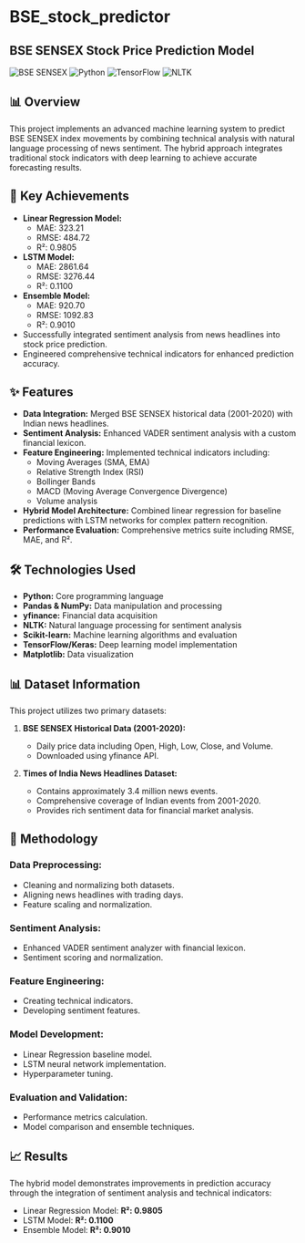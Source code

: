 
# BSE_stock_predictor

## BSE SENSEX Stock Price Prediction Model

![BSE SENSEX](https://img.shields.io/badge/Market-BSE%20SENSEX-blue)
![Python](https://img.shields.io/badge/Python-3.8+-brightgreen)
![TensorFlow](https://img.shields.io/badge/TensorFlow-2.0+-orange)
![NLTK](https://img.shields.io/badge/NLTK-3.6+-yellow)

## 📊 Overview
This project implements an advanced machine learning system to predict BSE SENSEX index movements by combining technical analysis with natural language processing of news sentiment. The hybrid approach integrates traditional stock indicators with deep learning to achieve accurate forecasting results.

## 🚀 Key Achievements
- **Linear Regression Model:**
  - MAE: 323.21
  - RMSE: 484.72
  - R²: 0.9805
- **LSTM Model:**
  - MAE: 2861.64
  - RMSE: 3276.44
  - R²: 0.1100
- **Ensemble Model:**
  - MAE: 920.70
  - RMSE: 1092.83
  - R²: 0.9010
- Successfully integrated sentiment analysis from news headlines into stock price prediction.
- Engineered comprehensive technical indicators for enhanced prediction accuracy.

## ✨ Features
- **Data Integration:** Merged BSE SENSEX historical data (2001-2020) with Indian news headlines.
- **Sentiment Analysis:** Enhanced VADER sentiment analysis with a custom financial lexicon.
- **Feature Engineering:** Implemented technical indicators including:
  - Moving Averages (SMA, EMA)
  - Relative Strength Index (RSI)
  - Bollinger Bands
  - MACD (Moving Average Convergence Divergence)
  - Volume analysis
- **Hybrid Model Architecture:** Combined linear regression for baseline predictions with LSTM networks for complex pattern recognition.
- **Performance Evaluation:** Comprehensive metrics suite including RMSE, MAE, and R².

## 🛠️ Technologies Used
- **Python:** Core programming language
- **Pandas & NumPy:** Data manipulation and processing
- **yfinance:** Financial data acquisition
- **NLTK:** Natural language processing for sentiment analysis
- **Scikit-learn:** Machine learning algorithms and evaluation
- **TensorFlow/Keras:** Deep learning model implementation
- **Matplotlib:** Data visualization

## 📊 Dataset Information
This project utilizes two primary datasets:

1. **BSE SENSEX Historical Data (2001-2020):**
    - Daily price data including Open, High, Low, Close, and Volume.
    - Downloaded using yfinance API.

2. **Times of India News Headlines Dataset:**
    - Contains approximately 3.4 million news events.
    - Comprehensive coverage of Indian events from 2001-2020.
    - Provides rich sentiment data for financial market analysis.

## 📝 Methodology

### Data Preprocessing:
- Cleaning and normalizing both datasets.
- Aligning news headlines with trading days.
- Feature scaling and normalization.

### Sentiment Analysis:
- Enhanced VADER sentiment analyzer with financial lexicon.
- Sentiment scoring and normalization.

### Feature Engineering:
- Creating technical indicators.
- Developing sentiment features.

### Model Development:
- Linear Regression baseline model.
- LSTM neural network implementation.
- Hyperparameter tuning.

### Evaluation and Validation:
- Performance metrics calculation.
- Model comparison and ensemble techniques.

## 📈 Results
The hybrid model demonstrates improvements in prediction accuracy through the integration of sentiment analysis and technical indicators:
- Linear Regression Model: **R²: 0.9805**
- LSTM Model: **R²: 0.1100**
- Ensemble Model: **R²: 0.9010**
